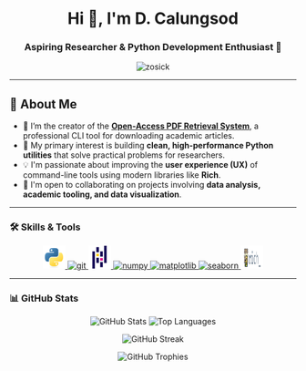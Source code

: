 <h1 align="center">Hi 👋, I'm D. Calungsod</h1>
<h3 align="center">Aspiring Researcher & Python Development Enthusiast 🐍</h3>

<p align="center">
  <img src="https://komarev.com/ghpvc/?username=zosick&label=Profile%20Views&color=0e75b6&style=flat-square" alt="zosick" />
</p>

---

## 🌟 About Me

- 🔭 I’m the creator of the **[Open-Access PDF Retrieval System](https://github.com/Zosick/PDF-Retriever-project)**, a professional CLI tool for downloading academic articles.
- 🌱 My primary interest is building **clean, high-performance Python utilities** that solve practical problems for researchers.
- 💡 I'm passionate about improving the **user experience (UX)** of command-line tools using modern libraries like **Rich**.
- 🤝 I'm open to collaborating on projects involving **data analysis, academic tooling, and data visualization**.

---

### 🛠️ Skills & Tools

<p align="center">
    <a href="https://www.python.org" target="_blank" rel="noreferrer">
        <img src="https://raw.githubusercontent.com/devicons/devicon/master/icons/python/python-original.svg" alt="python" title="Python" width="40" height="40"/>
    </a>
    <a href="https://git-scm.com/" target="_blank" rel="noreferrer">
        <img src="https://www.vectorlogo.zone/logos/git-scm/git-scm-icon.svg" alt="git" title="Git" width="40" height="40"/>
    </a>
    <a href="https://pandas.pydata.org/" target="_blank" rel="noreferrer">
        <img src="https://raw.githubusercontent.com/devicons/devicon/2ae2a900d2f041da66e950e4d48052658d850630/icons/pandas/pandas-original.svg" alt="pandas" title="Pandas" width="40" height="40"/>
    </a>
    <a href="https://numpy.org/" target="_blank" rel="noreferrer">
        <img src="https://upload.wikimedia.org/wikipedia/commons/1/1a/NumPy_logo.svg" alt="numpy" title="NumPy" width="40" height="40"/>
    </a>
    <a href="https://matplotlib.org/" target="_blank" rel="noreferrer">
        <img src="https://upload.wikimedia.org/wikipedia/commons/8/84/Matplotlib_logo.svg" alt="matplotlib" title="Matplotlib" width="40" height="40"/>
    </a>
    <a href="https://seaborn.pydata.org/" target="_blank" rel="noreferrer">
        <img src="https://seaborn.pydata.org/_images/logo-mark-lightbg.svg" alt="seaborn" title="Seaborn" width="40" height="40"/>
    </a>
    <a href="https://github.com/Textualize/rich" target="_blank" rel="noreferrer">
        <img src="https://raw.githubusercontent.com/textualize/rich/master/imgs/logo.svg" alt="rich" title="Rich CLI" width="40" height="40"/>
    </a>
</p>

---

### 📊 GitHub Stats

<p align="center">
    <img src="https://github-readme-stats.vercel.app/api?username=zosick&show_icons=true&locale=en&theme=dark" alt="GitHub Stats" width="48%"/>
    <img src="https://github-readme-stats.vercel.app/api/top-langs?username=zosick&show_icons=true&locale=en&layout=compact&theme=dark" alt="Top Languages" width="48%"/>
</p>
<p align="center">
    <img src="https://github-readme-streak-stats.herokuapp.com/?user=zosick&theme=dark" alt="GitHub Streak" />
</p>
<p align="center">
    <img src="https://github-profile-trophy.vercel.app/?username=zosick&theme=onedark&column=7" alt="GitHub Trophies" />
</p>
